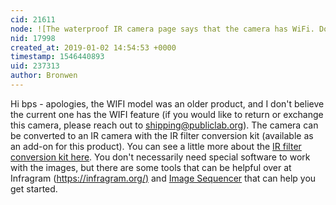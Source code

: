 ```yaml
---
cid: 21611
node: ![The waterproof IR camera page says that the camera has WiFi. Does it? How do I access it?](../notes/bps/12-24-2018/the-waterproof-ir-camera-page-says-that-the-camera-has-wifi-does-it-how-do-i-access-it)
nid: 17998
created_at: 2019-01-02 14:54:53 +0000
timestamp: 1546440893
uid: 237313
author: Bronwen
---
```


 Hi bps - apologies, the WIFI model was an older product, and I don't believe the current one has the WIFI feature (if you would like to return or exchange this camera, please reach out to shipping@publiclab.org). The camera can be converted to an IR camera with the IR filter conversion kit (available as an add-on for this product). You can see a little more about the [IR filter conversion kit here](https://store.publiclab.org/collections/featured-kits/products/infragram-diy-filter-pack?variant=1058088684). You don't necessarily need special software to work with the images, but there are some tools that can be helpful over at Infragram ([https://infragram.org/)](https://infragram.org/) and [Image Sequencer](http://sequencer.publiclab.org/examples/#steps=import-image{},blend{},ndvi{},colormap{}) that can help you get started. 